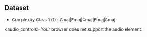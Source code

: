 
## Dataset

* Complexity Class 1 (1) : Cmaj|Fmaj|Cmaj|Fmaj|Cmaj

<audio_controls>
<source src="data/audio/dataset/Cmaj_Fmaj_Cmaj_Fmaj_Cmaj_COMPLEXITY:_0.wav" type="audio/mpeg">
Your browser does not support the audio element.
</audio>

